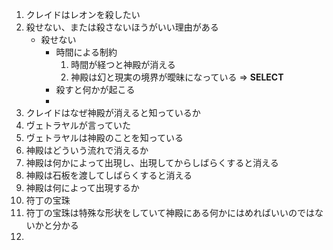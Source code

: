 1. クレイドはレオンを殺したい
2. 殺せない、または殺さないほうがいい理由がある
    * 殺せない
        * 時間による制約
            1. 時間が経つと神殿が消える
            2. 神殿は幻と現実の境界が曖昧になっている => **SELECT**
        * 殺すと何かが起こる
        * 
3. クレイドはなぜ神殿が消えると知っているか
4. ヴェトラヤルが言っていた
5. ヴェトラヤルは神殿のことを知っている
6. 神殿はどういう流れで消えるか
7. 神殿は何かによって出現し、出現してからしばらくすると消える
8. 神殿は石板を渡してしばらくすると消える
9. 神殿は何によって出現するか
10. 符丁の宝珠
11. 符丁の宝珠は特殊な形状をしていて神殿にある何かにはめればいいのではないかと分かる
12.